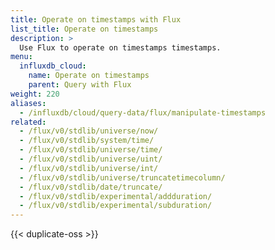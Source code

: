 ```yaml
---
title: Operate on timestamps with Flux
list_title: Operate on timestamps
description: >
  Use Flux to operate on timestamps timestamps.
menu:
  influxdb_cloud:
    name: Operate on timestamps
    parent: Query with Flux
weight: 220
aliases:
  - /influxdb/cloud/query-data/flux/manipulate-timestamps
related:
  - /flux/v0/stdlib/universe/now/
  - /flux/v0/stdlib/system/time/
  - /flux/v0/stdlib/universe/time/
  - /flux/v0/stdlib/universe/uint/
  - /flux/v0/stdlib/universe/int/
  - /flux/v0/stdlib/universe/truncatetimecolumn/
  - /flux/v0/stdlib/date/truncate/
  - /flux/v0/stdlib/experimental/addduration/
  - /flux/v0/stdlib/experimental/subduration/
---
```


{{< duplicate-oss >}}


